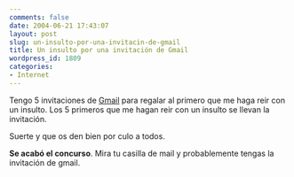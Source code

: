 ```yaml
---
comments: false
date: 2004-06-21 17:43:07
layout: post
slug: un-insulto-por-una-invitacin-de-gmail
title: Un insulto por una invitación de Gmail
wordpress_id: 1809
categories:
- Internet
---
```


Tengo 5 invitaciones de [Gmail](http://gmail.google.com) para regalar al primero que me haga reir con un insulto. Los 5 primeros que me hagan reir con un insulto se llevan la invitación.





Suerte y que os den bien por culo a todos.





**Se acabó el concurso**. Mira tu casilla de mail y probablemente tengas la invitación de gmail.




 
